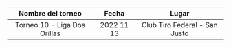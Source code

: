 |      Nombre del torneo       |   Fecha    |             Lugar             |
|:----------------------------:|:----------:|:-----------------------------:|
| Torneo 10 - Liga Dos Orillas | 2022 11 13 | Club Tiro Federal - San Justo |